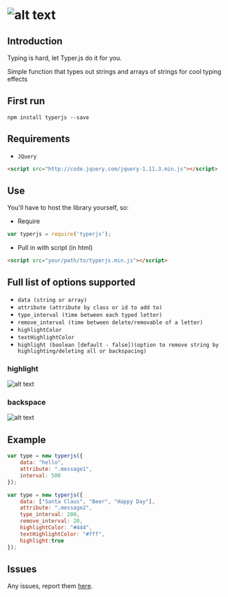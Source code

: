 ![alt text](http://zlwaterfield.com/images/projects/typerjs-small.png "Logo")
=======================================================================================

Introduction
------------
Typing is hard, let Typer.js do it for you.

Simple function that types out strings and arrays of strings for cool typing effects

First run
---------
```
npm install typerjs --save
```

Requirements
------------

 - `JQuery`

```html
<script src="http://code.jquery.com/jquery-1.11.3.min.js"></script>
```

Use
---

You'll have to host the library yourself, so:

 - Require
```javascript
var typerjs = require('typerjs');
```

 - Pull in with script (in html)

```html
<script src="your/path/to/typerjs.min.js"></script>
```


Full list of options supported
------------------------------

 - `data (string or array)`
 - `attribute (attribute by class or id to add to)`
 - `type_interval (time between each typed letter)`
 - `remove_interval (time between delete/removable of a letter)`
 - `highlightColor`
 - `textHighlightColor`
 - `highlight (boolean [default - false])(option to remove string by highlighting/deleting all or backspacing)`
 
### highlight
![alt text](http://zlwaterfield.com/images/github/highlight-new.gif "highlight")

### backspace
![alt text](http://zlwaterfield.com/images/github/backspace-new.gif "backspace")
 

Example
-------

```javascript
var type = new typerjs({
    data: "hello",
    attribute: ".message1",
    interval: 500
});
```

```javascript
var type = new typerjs({
    data: ["Santa Claus", "Beer", "Happy Day"],
    attribute: ".message2",
    type_interval: 200,
    remove_interval: 20,
    highlightColor: "#444",
    textHighlightColor: "#fff",
    highlight:true
});
```

Issues
------

Any issues, report them [here](https://github.com/zlwaterfield/typerjs/issues).
